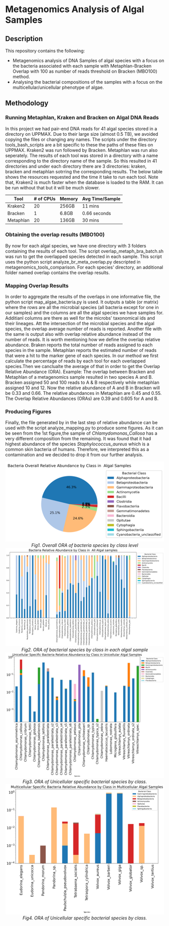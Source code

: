 # Metagenomics Analysis of Algal Samples

## Description
This repository contains the following:
- Metagenomics analysis of DNA Samples of algal species with a focus on the bacteria associated with each sample with Metaphlan-Bracken Overlap with 100 as 
number of reads threshold on Bracken (MBO100) method.
- Analysing the bacterial compositions of the samples with a focus on the multicellular/unicellular phenotype of algae.


## Methodology

### Running Metaphlan, Kraken and Bracken on Algal DNA Reads
In this project we had pair-end DNA reads for 41 algal species stored in a directory on UPPMAX. Due to their large size (almost 0.5 TB), we avoided copying the files or changing any names.
The scripts under the directory tools_bash_scripts are a bit specific to these the paths of these files on UPPMAX. Kraken2 was run followed by Bracken. Metaphlan was run also seperately.
The results of each tool was stored in a directory with a name corresponding to the directory name of the sample. So this resulted in 41 directories and under each directory there are 3
directories: kraken, bracken and metaphlan sotrring the corresponding results. The below table shows the resources requested and the time it take to run each tool. Note that, Kraken2
is much faster when the database is loaded to the RAM. It can be run without that but it will be much slower.


| Tool      | # of CPUs |Memory    |Avg Time/Sample|
| --------  | -------   |--------- |---------------|
| Kraken2   | 20        |256GB     |11 mins	   |
| Bracken   | 1         |6.8GB     |0.66 seconds   |
| Metaphlan | 20        |136GB     |30 mins        |


### Obtaining the overlap results (MBO100)

By now for each algal species, we have one directory with 3 folders containing the results of each tool. The script overlap_metaph_bra_batch.sh was run to get the overlapped species detected
in each sample. This script uses the python script analyze_br_meta_overlap.py descripted in metagenomics_tools_comparison.
For each species' directory, an additional folder named overlap contains the overlap results.

### Mapping Overlap Results

In order to aggregate the results of the overlaps in one informative file, the python script map_algae_bacteria.py is used. It outputs a table (or matrix) where the rows are all the microbial
species (all bacteria except for one in our samples) and the columns are all the algal species we have samples for. Additianl columns are there as well for the microbs' taxonomical ids and their lineages.
Att the intersection of the microbial species and the algal species, the overlap average number of reads is reported. Another file with the same is output also with overlap relative abundance instead of the
number of reads.
It is worth mentioning how we define the overlap relative abundance. Braken reports the total number of reads assigned to each species in the sample. Metaphlan reports the estimated number of reads that
were a hit to the marker gene of each species. In our method we first calculate the percentage of reads by each tool for each overlapped species.Then we canclualte the average of that in order to get the Overlap
Relative Abundance (ORA). 
Example: The overlap between Bracken and Metaphlan of a metagenomics sample resulted in two species A and B. Bracken assigned 50 and 100 reads to A & B respectively while metaphlan assigned 10 and 12.
Now the relative abundance of A and B in Bracken will be 0.33 and 0.66. The relative abundances in Metaphlan are 0.45 and 0.55. The Overlap Relative Abundances (ORAs) are 0.39 and 0.605 for A and B.

### Producing Figures 

Finally, the file generated by in the last step of relative abundance can be used with the script analyze_mapping.py to produce some figures. As it can be seen from the 1st figure,the sample of *Chlamydomonas_Callosa* has a very different composition from the remaining. It was found that it had highest abundance of the species *Staphylococcus_aureus* which is a common skin bacteria of humans. Therefore, we interpreted this as a contamination and we decided to drop it from our further analysis.

<div align="center"> 
	<img src="./figures/overall_bac_by_Class.png"alt="Fig1. Overall ORA of bacterial species by class level."> 
	<br> 
	<em>Fig1. Overall ORA of bacteria species by class level</em>
</div>

<div align="center"> 
	<img src="./figures/All_Class.png"alt="Fig2. ORA of bacterial species by class in each algal sample."> 
	<br> 
	<em>Fig2. ORA of bacterial species by class in each algal sample</em>
</div>

<div align="center"> 
	<img src="./figures/Unicellularby_algae_bac_by_Class.png"alt="Fig3. ORA of unicellular algae specific bacterial species by class."> 
	<br> 
	<em>Fig3. ORA of Unicellular specific bacterial species by class.</em>
</div>

<div align="center"> 
	<img src="./figures/Multicellularby_algae_bac_by_Class.png"alt="Fig4. ORA of multicellular algae specific bacterial species by class."> 
	<br> 
	<em>Fig4. ORA of Unicellular specific bacterial species by class.</em>
</div>

